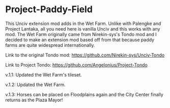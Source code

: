 # Project-Paddy-Field
This Unciv extension mod adds in the Wet Farm. Unlike with Palengke and Project Lantaka, all you need here is vanilla Unciv and this works with any mod. The Wet Farm originally came from Nirekin-sys's Tondo mod and I decided to make an extension mod based off from that because paddy farms are quite widespread internationally.

Link to the original Tondo mod: https://github.com/Nirekin-sys/Unciv-Tondo

Link to Project Tondo: https://github.com/Angelonius/Project-Tondo

v.1.1: Updated the Wet Farm's tileset.

v.1.2: Updated the Wet Farm.

v.1.3: Horses can be placed on Floodplains again and the City Center finally returns as the Plaza Mayor!
